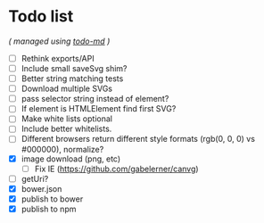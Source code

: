 # Todo list

_\( managed using [todo-md](https://github.com/Hypercubed/todo-md) \)_

- [ ] Rethink exports/API
- [ ] Include small saveSvg shim?
- [ ] Better string matching tests
- [ ] Download multiple SVGs
- [ ] pass selector string instead of element?
- [ ] If element is HTMLElement find first SVG?
- [ ] Make white lists optional
- [ ] Include better whitelists.
- [ ] Different browsers return different style formats (rgb(0, 0, 0) vs \#000000), normalize?
- [x] image download (png, etc)
  - [ ] Fix IE (https://github.com/gabelerner/canvg)
- [ ] getUri?
- [x] bower.json
- [x] publish to bower
- [x] publish to npm
